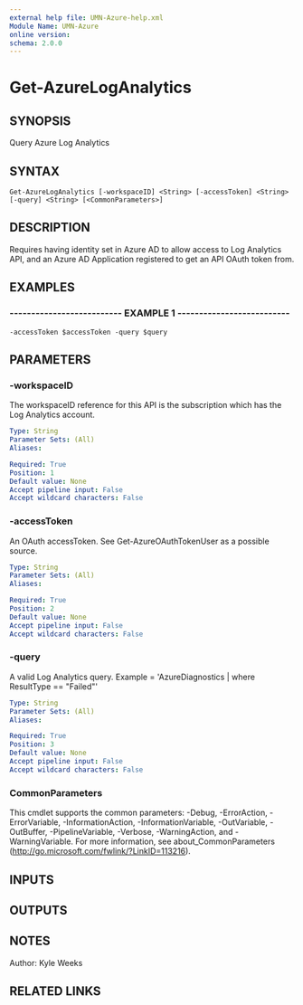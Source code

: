 ```yaml
---
external help file: UMN-Azure-help.xml
Module Name: UMN-Azure
online version: 
schema: 2.0.0
---
```


# Get-AzureLogAnalytics

## SYNOPSIS
Query Azure Log Analytics

## SYNTAX

```
Get-AzureLogAnalytics [-workspaceID] <String> [-accessToken] <String> [-query] <String> [<CommonParameters>]
```

## DESCRIPTION
Requires having identity set in Azure AD to allow access to Log Analytics API, and an Azure AD Application registered to get an API OAuth token from.

## EXAMPLES

### -------------------------- EXAMPLE 1 --------------------------
```
-accessToken $accessToken -query $query
```

## PARAMETERS

### -workspaceID
The workspaceID reference for this API is the subscription which has the Log Analytics account.

```yaml
Type: String
Parameter Sets: (All)
Aliases: 

Required: True
Position: 1
Default value: None
Accept pipeline input: False
Accept wildcard characters: False
```

### -accessToken
An OAuth accessToken.
See Get-AzureOAuthTokenUser as a possible source.

```yaml
Type: String
Parameter Sets: (All)
Aliases: 

Required: True
Position: 2
Default value: None
Accept pipeline input: False
Accept wildcard characters: False
```

### -query
A valid Log Analytics query.
Example = 'AzureDiagnostics | where ResultType == "Failed"'

```yaml
Type: String
Parameter Sets: (All)
Aliases: 

Required: True
Position: 3
Default value: None
Accept pipeline input: False
Accept wildcard characters: False
```

### CommonParameters
This cmdlet supports the common parameters: -Debug, -ErrorAction, -ErrorVariable, -InformationAction, -InformationVariable, -OutVariable, -OutBuffer, -PipelineVariable, -Verbose, -WarningAction, and -WarningVariable. For more information, see about_CommonParameters (http://go.microsoft.com/fwlink/?LinkID=113216).

## INPUTS

## OUTPUTS

## NOTES
Author: Kyle Weeks

## RELATED LINKS

